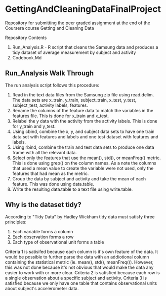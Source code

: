 # GettingAndCleaningDataFinalProject
Repository for submitting the peer graded assignment at the end of the Coursera course Getting and Cleaning Data

Repository Contents
1. Run_Analysis.R - R script that cleans the Samsung data and produces a tidy dataset of average measurement by subject and activity
2. Codebook.Md

## Run_Analysis Walk Through
The run analysis script follows this procedure:
1. Read in the text data files from the Samsung zip file using read.delim. The data sets are x_train, y_train, subject_train, x_test, y_test, subject_test, activity labels, features.
2. Rename the columns of the feature data to match the variables in the features file. This is done for x_train and x_test.
3. Relabel the y data with the activity from the activity labels. This is done for y_train and y_test.
4. Using cbind, combine the x, y, and subject data sets to have one train data set with features and labels and one test dataset with features and labels.
5. Using rbind, combine the train and test data sets to produce one data frame with all the relevant data.
6. Select only the features that use the mean(), std(), or meanFreq() metric. This is done using grep() on the column names. As a note the columns that used a mean value to create the variable were not used, only the features that had mean as the metric.
7. Group the data by subject and activity and take the mean of each feature. This was done using data.table.
8. Write the resulting data.table to a text file using write.table.

## Why is the dataset tidy?
According to "Tidy Data" by Hadley Wickham tidy data must satisfy three principles:
1. Each variable forms a column
2. Each observation forms a row
3. Each type of observational unit forms a table

Criteria 1 is satisifed because each column is it's own feature of the data. It would be possible to further parse the data with an addiotional column containing the statistical metric (ie. mean(), std(), meanFreq()). However, this was not done because it's not obvious that would make the data any easier to work with or more clear.
Criteria 2 is satisfied because each row is a single observation about a specific subject and activity.
Criteria 3 is satisfied because we only have one table that contains observational units about subject's accelerometer data. 

